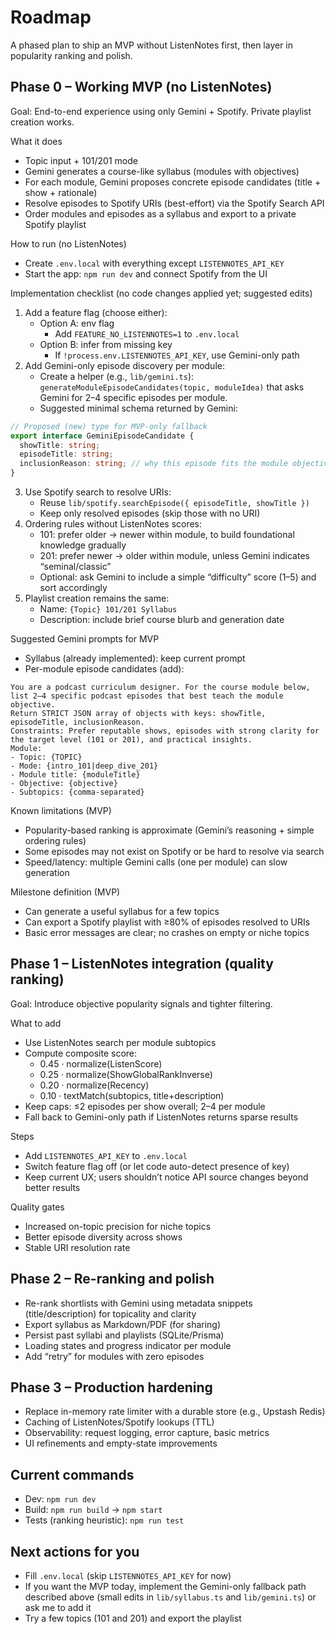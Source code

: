 # Roadmap

A phased plan to ship an MVP without ListenNotes first, then layer in popularity ranking and polish.

## Phase 0 – Working MVP (no ListenNotes)
Goal: End-to-end experience using only Gemini + Spotify. Private playlist creation works.

What it does
- Topic input + 101/201 mode
- Gemini generates a course-like syllabus (modules with objectives)
- For each module, Gemini proposes concrete episode candidates (title + show + rationale)
- Resolve episodes to Spotify URIs (best-effort) via the Spotify Search API
- Order modules and episodes as a syllabus and export to a private Spotify playlist

How to run (no ListenNotes)
- Create `.env.local` with everything except `LISTENNOTES_API_KEY`
- Start the app: `npm run dev` and connect Spotify from the UI

Implementation checklist (no code changes applied yet; suggested edits)
1) Add a feature flag (choose either):
   - Option A: env flag
     - Add `FEATURE_NO_LISTENNOTES=1` to `.env.local`
   - Option B: infer from missing key
     - If `!process.env.LISTENNOTES_API_KEY`, use Gemini-only path
2) Add Gemini-only episode discovery per module:
   - Create a helper (e.g., `lib/gemini.ts`): `generateModuleEpisodeCandidates(topic, moduleIdea)` that asks Gemini for 2–4 specific episodes per module.
   - Suggested minimal schema returned by Gemini:
```ts
// Proposed (new) type for MVP-only fallback
export interface GeminiEpisodeCandidate {
  showTitle: string;
  episodeTitle: string;
  inclusionReason: string; // why this episode fits the module objective
}
```
3) Use Spotify search to resolve URIs:
   - Reuse `lib/spotify.searchEpisode({ episodeTitle, showTitle })`
   - Keep only resolved episodes (skip those with no URI)
4) Ordering rules without ListenNotes scores:
   - 101: prefer older → newer within module, to build foundational knowledge gradually
   - 201: prefer newer → older within module, unless Gemini indicates “seminal/classic”
   - Optional: ask Gemini to include a simple “difficulty” score (1–5) and sort accordingly
5) Playlist creation remains the same:
   - Name: `{Topic} 101/201 Syllabus`
   - Description: include brief course blurb and generation date

Suggested Gemini prompts for MVP
- Syllabus (already implemented): keep current prompt
- Per-module episode candidates (add):
```text
You are a podcast curriculum designer. For the course module below, list 2–4 specific podcast episodes that best teach the module objective.
Return STRICT JSON array of objects with keys: showTitle, episodeTitle, inclusionReason.
Constraints: Prefer reputable shows, episodes with strong clarity for the target level (101 or 201), and practical insights.
Module:
- Topic: {TOPIC}
- Mode: {intro_101|deep_dive_201}
- Module title: {moduleTitle}
- Objective: {objective}
- Subtopics: {comma-separated}
```

Known limitations (MVP)
- Popularity-based ranking is approximate (Gemini’s reasoning + simple ordering rules)
- Some episodes may not exist on Spotify or be hard to resolve via search
- Speed/latency: multiple Gemini calls (one per module) can slow generation

Milestone definition (MVP)
- Can generate a useful syllabus for a few topics
- Can export a Spotify playlist with ≥80% of episodes resolved to URIs
- Basic error messages are clear; no crashes on empty or niche topics

## Phase 1 – ListenNotes integration (quality ranking)
Goal: Introduce objective popularity signals and tighter filtering.

What to add
- Use ListenNotes search per module subtopics
- Compute composite score:
  - 0.45 · normalize(ListenScore)
  - 0.25 · normalize(ShowGlobalRankInverse)
  - 0.20 · normalize(Recency)
  - 0.10 · textMatch(subtopics, title+description)
- Keep caps: ≤2 episodes per show overall; 2–4 per module
- Fall back to Gemini-only path if ListenNotes returns sparse results

Steps
- Add `LISTENNOTES_API_KEY` to `.env.local`
- Switch feature flag off (or let code auto-detect presence of key)
- Keep current UX; users shouldn’t notice API source changes beyond better results

Quality gates
- Increased on-topic precision for niche topics
- Better episode diversity across shows
- Stable URI resolution rate

## Phase 2 – Re-ranking and polish
- Re-rank shortlists with Gemini using metadata snippets (title/description) for topicality and clarity
- Export syllabus as Markdown/PDF (for sharing)
- Persist past syllabi and playlists (SQLite/Prisma)
- Loading states and progress indicator per module
- Add “retry” for modules with zero episodes

## Phase 3 – Production hardening
- Replace in-memory rate limiter with a durable store (e.g., Upstash Redis)
- Caching of ListenNotes/Spotify lookups (TTL)
- Observability: request logging, error capture, basic metrics
- UI refinements and empty-state improvements

## Current commands
- Dev: `npm run dev`
- Build: `npm run build` → `npm start`
- Tests (ranking heuristic): `npm run test`

## Next actions for you
- Fill `.env.local` (skip `LISTENNOTES_API_KEY` for now)
- If you want the MVP today, implement the Gemini-only fallback path described above (small edits in `lib/syllabus.ts` and `lib/gemini.ts`) or ask me to add it
- Try a few topics (101 and 201) and export the playlist
